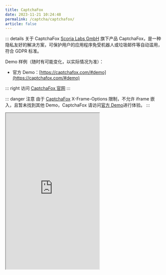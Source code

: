 ```yaml
---
title: CaptchaFox
date: 2023-11-21 10:24:48
permalink: /captcha/captchafox/
article: false
---
```


::: details 关于 CaptchaFox
[Scoria Labs GmbH](https://captchafox.com/imprint) 旗下产品 CaptchaFox，是一种隐私友好的解决方案，可保护用户的应用程序免受机器人或垃圾邮件等自动滥用，符合 GDPR 标准。
<br>

Demo 样例（随时有可能变化，以实际情况为准）：
<br>

- 官方 Demo：[https://captchafox.com/#demo](https://captchafox.com/#demo)<Badge text="本页使用" type="error" vertical="middle"/>

::: right
访问 [CaptchaFox 官网](https://captchafox.com/)
:::

::: danger 注意
由于 [CaptchaFox](https://captchafox.com/#demo) X-Frame-Options 限制，不允许 iframe 嵌入，且暂未找到其他 Demo，CaptchaFox 请访问[官方 Demo](https://captchafox.com/#demo)进行体验。
:::

<iframe src="https://captchafox.com/#demo" height="500px" scrolling="no"></iframe>
